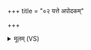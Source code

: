 +++
title = "०२ यत्ते अपोदकम्"

+++
<details><summary>मूलम् (VS)</summary>

यत्ते॒ अपो॑दकं वि॒षं तत्त॑ ए॒तास्व॑ग्रभम्।  
गृ॒ह्णामि॑ ते मध्य॒ममु॑त्त॒मं रस॑मु॒ताव॒मं भि॒यसा॑ नेश॒दादु॑ ते ॥
</details>